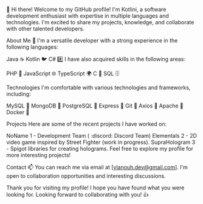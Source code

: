 👋 Hi there! Welcome to my GitHub profile! I'm Kotlini, a software development enthusiast with expertise in multiple languages and technologies. I'm excited to share my projects, knowledge, and collaborate with other talented developers.

About Me
🌱 I'm a versatile developer with a strong experience in the following languages:

Java ☕️
Kotlin 🐦
C# #️⃣
I have also acquired skills in the following areas:

PHP 🐘
JavaScript 🌐
TypeScript 🌍
C 📝
SQL 🗄️

Technologies
I'm comfortable with various technologies and frameworks, including:

MySQL 🐬
MongoDB 🍃
PostgreSQL 🐘
Express 🚂
Git 🌳
Axios 📡
Apache 🚀
Docker 🐳

Projects
Here are some of the recent projects I have worked on:

NoName 1 - Development Team ( :discord: Discord Team)
Elementals 2 - 2D video game inspired by Street Fighter (work in progress).
SupraHologram 3 - Spigot libraries for creating holograms.
Feel free to explore my profile for more interesting projects!

Contact
📫 You can reach me via email at [ylanouh.dev@gmail.com]. I'm open to collaboration opportunities and interesting discussions.

Thank you for visiting my profile! I hope you have found what you were looking for. Looking forward to collaborating with you! 👍
